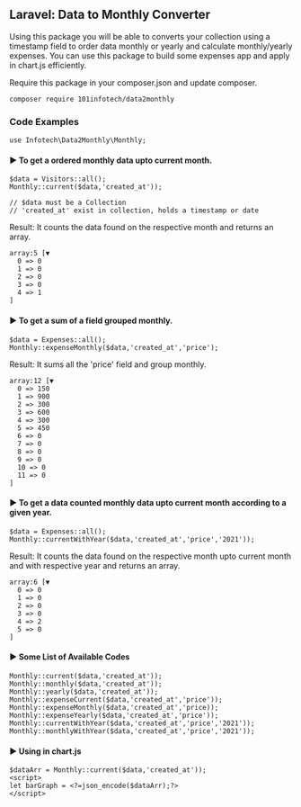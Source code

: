 ## Laravel: Data to Monthly Converter

Using this package you will be able to converts your collection using a timestamp field to order data monthly or yearly and calculate monthly/yearly expenses.
You can use this package to build some expenses app and apply in chart.js efficiently.

Require this package in your composer.json and update composer.

```
composer require 101infotech/data2monthly
```

### Code Examples

```
use Infotech\Data2Monthly\Monthly;
```

#### ▶ To get a ordered monthly data upto current month.

```
$data = Visitors::all();
Monthly::current($data,'created_at'));

// $data must be a Collection
// 'created_at' exist in collection, holds a timestamp or date
```

Result:
It counts the data found on the respective month and returns an array.

```
array:5 [▼
  0 => 0
  1 => 0
  2 => 0
  3 => 0
  4 => 1
]
```

#### ▶ To get a sum of a field grouped monthly.

```
$data = Expenses::all();
Monthly::expenseMonthly($data,'created_at','price');
```

Result:
It sums all the 'price' field and group monthly.

```
array:12 [▼
  0 => 150
  1 => 900
  2 => 300
  3 => 600
  4 => 300
  5 => 450
  6 => 0
  7 => 0
  8 => 0
  9 => 0
  10 => 0
  11 => 0
]
```

#### ▶ To get a data counted monthly data upto current month according to a given year.

```
$data = Expenses::all();
Monthly::currentWithYear($data,'created_at','price','2021'));
```

Result:
It counts the data found on the respective month upto current month and with respective year and returns an array.

```
array:6 [▼
  0 => 0
  1 => 0
  2 => 0
  3 => 0
  4 => 2
  5 => 0
]
```

#### ▶ Some List of Available Codes

```
Monthly::current($data,'created_at'));
Monthly::monthly($data,'created_at'));
Monthly::yearly($data,'created_at'));
Monthly::expenseCurrent($data,'created_at','price'));
Monthly::expenseMonthly($data,'created_at','price));
Monthly::expenseYearly($data,'created_at','price'));
Monthly::currentWithYear($data,'created_at','price','2021'));
Monthly::monthlyWithYear($data,'created_at','price','2021'));
```

#### ▶ Using in chart.js

```
$dataArr = Monthly::current($data,'created_at'));
<script>
let barGraph = <?=json_encode($dataArr);?>
</script>
```
